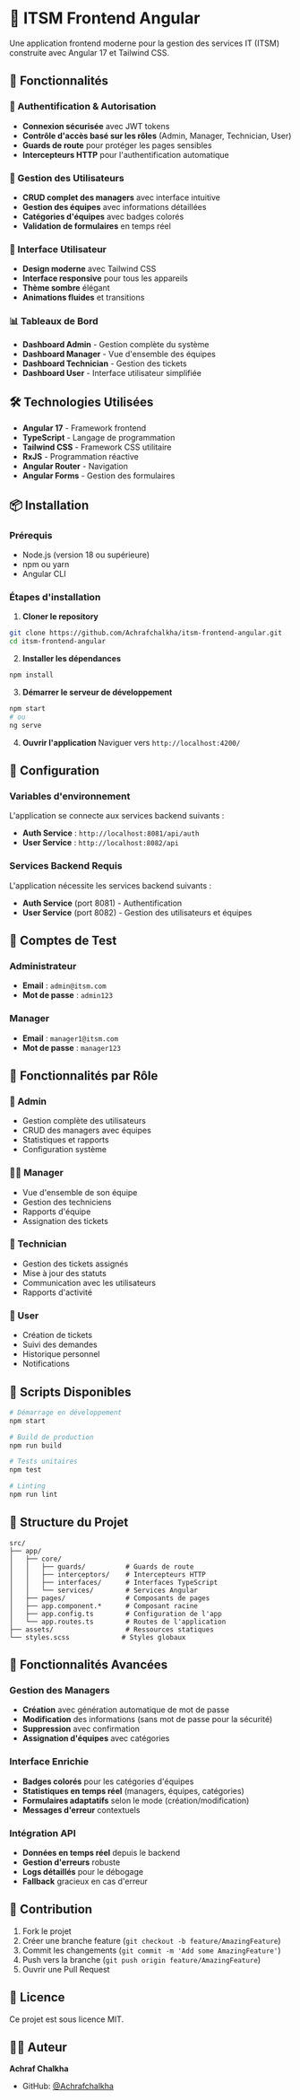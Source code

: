 # 🎯 ITSM Frontend Angular

Une application frontend moderne pour la gestion des services IT (ITSM) construite avec Angular 17 et Tailwind CSS.

## 🚀 Fonctionnalités

### 🔐 Authentification & Autorisation
- **Connexion sécurisée** avec JWT tokens
- **Contrôle d'accès basé sur les rôles** (Admin, Manager, Technician, User)
- **Guards de route** pour protéger les pages sensibles
- **Intercepteurs HTTP** pour l'authentification automatique

### 👥 Gestion des Utilisateurs
- **CRUD complet des managers** avec interface intuitive
- **Gestion des équipes** avec informations détaillées
- **Catégories d'équipes** avec badges colorés
- **Validation de formulaires** en temps réel

### 🎨 Interface Utilisateur
- **Design moderne** avec Tailwind CSS
- **Interface responsive** pour tous les appareils
- **Thème sombre** élégant
- **Animations fluides** et transitions

### 📊 Tableaux de Bord
- **Dashboard Admin** - Gestion complète du système
- **Dashboard Manager** - Vue d'ensemble des équipes
- **Dashboard Technician** - Gestion des tickets
- **Dashboard User** - Interface utilisateur simplifiée

## 🛠️ Technologies Utilisées

- **Angular 17** - Framework frontend
- **TypeScript** - Langage de programmation
- **Tailwind CSS** - Framework CSS utilitaire
- **RxJS** - Programmation réactive
- **Angular Router** - Navigation
- **Angular Forms** - Gestion des formulaires

## 📦 Installation

### Prérequis
- Node.js (version 18 ou supérieure)
- npm ou yarn
- Angular CLI

### Étapes d'installation

1. **Cloner le repository**
```bash
git clone https://github.com/Achrafchalkha/itsm-frontend-angular.git
cd itsm-frontend-angular
```

2. **Installer les dépendances**
```bash
npm install
```

3. **Démarrer le serveur de développement**
```bash
npm start
# ou
ng serve
```

4. **Ouvrir l'application**
Naviguer vers `http://localhost:4200/`

## 🔧 Configuration

### Variables d'environnement

L'application se connecte aux services backend suivants :

- **Auth Service** : `http://localhost:8081/api/auth`
- **User Service** : `http://localhost:8082/api`

### Services Backend Requis

L'application nécessite les services backend suivants :

- **Auth Service** (port 8081) - Authentification
- **User Service** (port 8082) - Gestion des utilisateurs et équipes

## 👤 Comptes de Test

### Administrateur
- **Email** : `admin@itsm.com`
- **Mot de passe** : `admin123`

### Manager
- **Email** : `manager1@itsm.com`
- **Mot de passe** : `manager123`

## 📱 Fonctionnalités par Rôle

### 🔑 Admin
- Gestion complète des utilisateurs
- CRUD des managers avec équipes
- Statistiques et rapports
- Configuration système

### 👨‍💼 Manager
- Vue d'ensemble de son équipe
- Gestion des techniciens
- Rapports d'équipe
- Assignation des tickets

### 🔧 Technician
- Gestion des tickets assignés
- Mise à jour des statuts
- Communication avec les utilisateurs
- Rapports d'activité

### 👤 User
- Création de tickets
- Suivi des demandes
- Historique personnel
- Notifications

## 🚀 Scripts Disponibles

```bash
# Démarrage en développement
npm start

# Build de production
npm run build

# Tests unitaires
npm test

# Linting
npm run lint
```

## 📁 Structure du Projet

```
src/
├── app/
│   ├── core/
│   │   ├── guards/          # Guards de route
│   │   ├── interceptors/    # Intercepteurs HTTP
│   │   ├── interfaces/      # Interfaces TypeScript
│   │   └── services/        # Services Angular
│   ├── pages/               # Composants de pages
│   ├── app.component.*      # Composant racine
│   ├── app.config.ts        # Configuration de l'app
│   └── app.routes.ts        # Routes de l'application
├── assets/                  # Ressources statiques
└── styles.scss             # Styles globaux
```

## 🎯 Fonctionnalités Avancées

### Gestion des Managers
- **Création** avec génération automatique de mot de passe
- **Modification** des informations (sans mot de passe pour la sécurité)
- **Suppression** avec confirmation
- **Assignation d'équipes** avec catégories

### Interface Enrichie
- **Badges colorés** pour les catégories d'équipes
- **Statistiques en temps réel** (managers, équipes, catégories)
- **Formulaires adaptatifs** selon le mode (création/modification)
- **Messages d'erreur** contextuels

### Intégration API
- **Données en temps réel** depuis le backend
- **Gestion d'erreurs** robuste
- **Logs détaillés** pour le débogage
- **Fallback** gracieux en cas d'erreur

## 🤝 Contribution

1. Fork le projet
2. Créer une branche feature (`git checkout -b feature/AmazingFeature`)
3. Commit les changements (`git commit -m 'Add some AmazingFeature'`)
4. Push vers la branche (`git push origin feature/AmazingFeature`)
5. Ouvrir une Pull Request

## 📄 Licence

Ce projet est sous licence MIT.

## 👨‍💻 Auteur

**Achraf Chalkha**
- GitHub: [@Achrafchalkha](https://github.com/Achrafchalkha)
